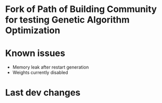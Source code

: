 # Fork of Path of Building Community for testing Genetic Algorithm Optimization

# Known issues

* Memory leak after restart generation
* Weights currently disabled

# Last dev changes


